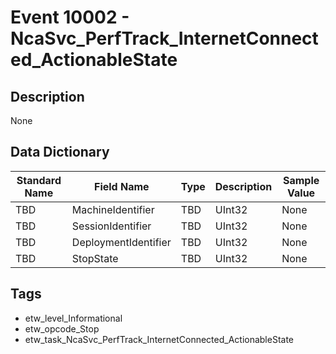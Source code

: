 # Event 10002 - NcaSvc_PerfTrack_InternetConnected_ActionableState

## Description
None

## Data Dictionary
|Standard Name|Field Name|Type|Description|Sample Value|
|---|---|---|---|---|
|TBD|MachineIdentifier|TBD|UInt32|None|None|
|TBD|SessionIdentifier|TBD|UInt32|None|None|
|TBD|DeploymentIdentifier|TBD|UInt32|None|None|
|TBD|StopState|TBD|UInt32|None|None|

## Tags
* etw_level_Informational
* etw_opcode_Stop
* etw_task_NcaSvc_PerfTrack_InternetConnected_ActionableState